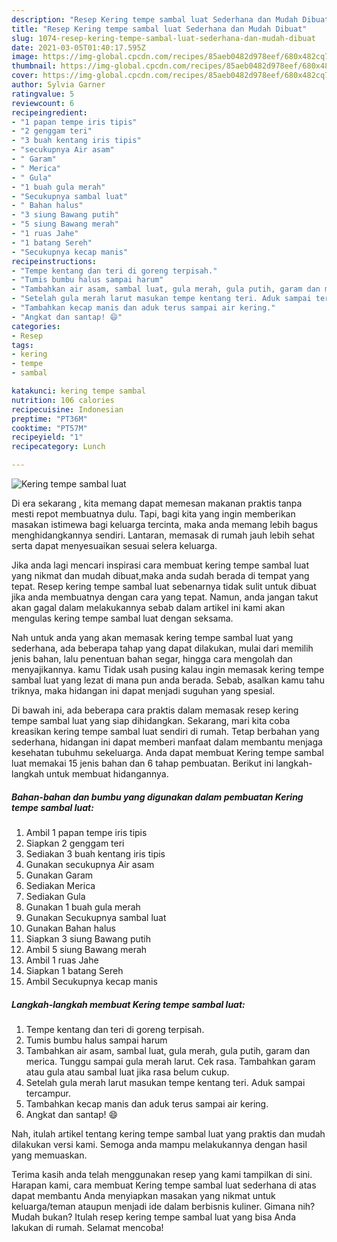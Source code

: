 ```yaml
---
description: "Resep Kering tempe sambal luat Sederhana dan Mudah Dibuat"
title: "Resep Kering tempe sambal luat Sederhana dan Mudah Dibuat"
slug: 1074-resep-kering-tempe-sambal-luat-sederhana-dan-mudah-dibuat
date: 2021-03-05T01:40:17.595Z
image: https://img-global.cpcdn.com/recipes/85aeb0482d978eef/680x482cq70/kering-tempe-sambal-luat-foto-resep-utama.jpg
thumbnail: https://img-global.cpcdn.com/recipes/85aeb0482d978eef/680x482cq70/kering-tempe-sambal-luat-foto-resep-utama.jpg
cover: https://img-global.cpcdn.com/recipes/85aeb0482d978eef/680x482cq70/kering-tempe-sambal-luat-foto-resep-utama.jpg
author: Sylvia Garner
ratingvalue: 5
reviewcount: 6
recipeingredient:
- "1 papan tempe iris tipis"
- "2 genggam teri"
- "3 buah kentang iris tipis"
- "secukupnya Air asam"
- " Garam"
- " Merica"
- " Gula"
- "1 buah gula merah"
- "Secukupnya sambal luat"
- " Bahan halus"
- "3 siung Bawang putih"
- "5 siung Bawang merah"
- "1 ruas Jahe"
- "1 batang Sereh"
- "Secukupnya kecap manis"
recipeinstructions:
- "Tempe kentang dan teri di goreng terpisah."
- "Tumis bumbu halus sampai harum"
- "Tambahkan air asam, sambal luat, gula merah, gula putih, garam dan merica. Tunggu sampai gula merah larut. Cek rasa. Tambahkan garam atau gula atau sambal luat jika rasa belum cukup."
- "Setelah gula merah larut masukan tempe kentang teri. Aduk sampai tercampur."
- "Tambahkan kecap manis dan aduk terus sampai air kering."
- "Angkat dan santap! 😄"
categories:
- Resep
tags:
- kering
- tempe
- sambal

katakunci: kering tempe sambal 
nutrition: 106 calories
recipecuisine: Indonesian
preptime: "PT36M"
cooktime: "PT57M"
recipeyield: "1"
recipecategory: Lunch

---
```



![Kering tempe sambal luat](https://img-global.cpcdn.com/recipes/85aeb0482d978eef/680x482cq70/kering-tempe-sambal-luat-foto-resep-utama.jpg)

Di era  sekarang , kita memang dapat memesan makanan praktis tanpa mesti repot membuatnya dulu. Tapi, bagi kita yang ingin memberikan masakan istimewa bagi keluarga tercinta, maka anda memang lebih bagus menghidangkannya sendiri. Lantaran, memasak di rumah jauh lebih sehat serta dapat menyesuaikan sesuai selera keluarga.

Jika anda lagi mencari inspirasi cara membuat kering tempe sambal luat yang nikmat dan mudah dibuat,maka anda sudah berada di tempat yang tepat. Resep kering tempe sambal luat  sebenarnya tidak sulit untuk dibuat jika anda membuatnya dengan cara yang tepat. Namun, anda jangan takut akan gagal dalam melakukannya 
sebab dalam artikel ini kami akan mengulas kering tempe sambal luat dengan seksama.  



Nah untuk anda yang akan memasak kering tempe sambal luat yang sederhana, ada beberapa tahap yang dapat dilakukan, mulai dari memilih jenis bahan, lalu penentuan bahan segar, hingga cara mengolah dan menyajikannya. kamu Tidak usah pusing kalau ingin memasak kering tempe sambal luat yang lezat di mana pun anda berada. Sebab, asalkan kamu  tahu triknya, maka hidangan ini dapat menjadi suguhan yang spesial.

Di bawah ini, ada beberapa cara praktis  dalam memasak resep kering tempe sambal luat yang siap dihidangkan. Sekarang, mari kita coba kreasikan kering tempe sambal luat sendiri di rumah. Tetap berbahan yang sederhana, hidangan ini dapat memberi manfaat dalam membantu menjaga kesehatan tubuhmu sekeluarga. Anda dapat membuat Kering tempe sambal luat memakai 15 jenis bahan dan 6 tahap pembuatan. Berikut ini langkah-langkah untuk membuat hidangannya.

<!--inarticleads1-->

##### Bahan-bahan dan bumbu yang digunakan dalam pembuatan Kering tempe sambal luat:

1. Ambil 1 papan tempe iris tipis
1. Siapkan 2 genggam teri
1. Sediakan 3 buah kentang iris tipis
1. Gunakan secukupnya Air asam
1. Gunakan  Garam
1. Sediakan  Merica
1. Sediakan  Gula
1. Gunakan 1 buah gula merah
1. Gunakan Secukupnya sambal luat
1. Gunakan  Bahan halus
1. Siapkan 3 siung Bawang putih
1. Ambil 5 siung Bawang merah
1. Ambil 1 ruas Jahe
1. Siapkan 1 batang Sereh
1. Ambil Secukupnya kecap manis




<!--inarticleads2-->

##### Langkah-langkah membuat Kering tempe sambal luat:

1. Tempe kentang dan teri di goreng terpisah.
1. Tumis bumbu halus sampai harum
1. Tambahkan air asam, sambal luat, gula merah, gula putih, garam dan merica. Tunggu sampai gula merah larut. Cek rasa. Tambahkan garam atau gula atau sambal luat jika rasa belum cukup.
1. Setelah gula merah larut masukan tempe kentang teri. Aduk sampai tercampur.
1. Tambahkan kecap manis dan aduk terus sampai air kering.
1. Angkat dan santap! 😄




Nah, itulah artikel tentang  kering tempe sambal luat  yang praktis dan mudah dilakukan versi kami. Semoga anda mampu melakukannya dengan hasil yang memuaskan. 

Terima kasih anda telah menggunakan resep yang kami tampilkan di sini. Harapan kami, cara membuat  Kering tempe sambal luat sederhana di atas dapat membantu Anda menyiapkan masakan yang nikmat untuk keluarga/teman ataupun menjadi ide dalam berbisnis kuliner. Gimana nih? Mudah bukan? Itulah resep kering tempe sambal luat yang bisa Anda lakukan di rumah. Selamat mencoba!

